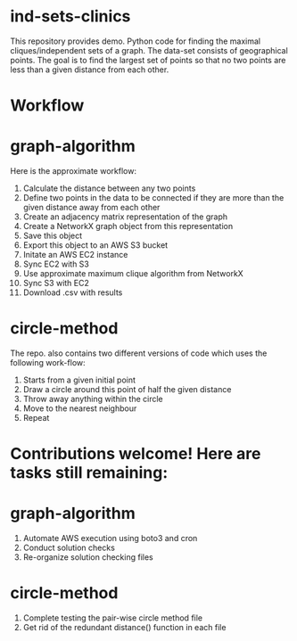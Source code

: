 # ind-sets-clinics
This repository provides demo. Python code for finding the maximal cliques/independent sets of a graph. The data-set consists of geographical points. The goal is to find the largest set of points so that no two points are less than a given distance from each other. 

# Workflow

# graph-algorithm 
Here is the approximate workflow:  
1) Calculate the distance between any two points 
2) Define two points in the data to be connected if they are more than the given distance away from each other
3) Create an adjacency matrix representation of the graph 
4) Create a NetworkX graph object from this representation 
5) Save this object
6) Export this object to an AWS S3 bucket
7) Initate an AWS EC2 instance
8) Sync EC2 with S3 
9) Use approximate maximum clique algorithm from NetworkX  
8) Sync S3 with EC2 
9) Download .csv with results 

# circle-method
The repo. also contains two different versions of code which uses the following work-flow: 
1) Starts from a given initial point 
2) Draw a circle around this point of half the given distance 
3) Throw away anything within the circle 
4) Move to the nearest neighbour 
5) Repeat 

# Contributions welcome! Here are tasks still remaining:  

# graph-algorithm 
1) Automate AWS execution using boto3 and cron 
2) Conduct solution checks
3) Re-organize solution checking files  

# circle-method 
1) Complete testing the pair-wise circle method file 
2) Get rid of the redundant distance() function in each file 


